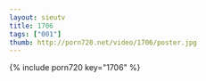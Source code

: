 ```yaml
--- 
layout: sieutv
title: 1706
tags: ["001"]
thumb: http://porn720.net/video/1706/poster.jpg
---
```

{% include porn720 key="1706" %} 
